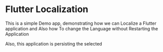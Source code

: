 # Flutter Localization

This is a simple Demo app, demonstrating how we can Localize a Flutter application and Also how To change the Language without Restarting the Application

Also, this application is persisting the selected

